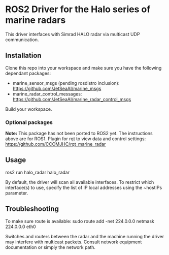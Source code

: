 # ROS2 Driver for the Halo series of marine radars

This driver interfaces with Simrad HALO radar via multicast UDP communication.

## Installation

Clone this repo into your workspace and make sure you have the following dependant packages:

* marine_sensor_msgs (pending rosdistro inclusion): https://github.com/JetSeaAI/marine_msgs
* marine_radar_control_messages: https://github.com/JetSeaAI/marine_radar_control_msgs

Build your workspace.

### Optional packages

**Note:** This package has not been ported to ROS2 yet. The instructions above are for ROS1.
Plugin for rqt to view data and control settings: https://github.com/CCOMJHC/rqt_marine_radar

## Usage

ros2 run halo_radar halo_radar

By default, the driver will scan all available interfaces. To restrict which interface(s) to use, specify the list of IP local addresses using the ~hostIPs parameter.

## Troubleshooting

To make sure route is available: sudo route add -net 224.0.0.0 netmask 224.0.0.0 eth0

Switches and routers between the radar and the machine running the driver may interfere with multicast packets. Consult network equipment documentation or simply the network path.
